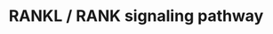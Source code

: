 ---
annotations:
- type: Pathway Ontology
  value: signaling pathway pertinent to development
- type: Pathway Ontology
  value: signaling pathway
- type: Pathway Ontology
  value: signaling pathway pertinent to development
authors:
- Mkutmon
- AlexanderPico
- MaintBot
- Eweitz
description: 'RANKL (Receptor activator of nuclear factor-kappa B ligand), RANK (Receptor
  activator of nuclear factor-kappa B) and the natural decoy receptor of RANKL, OPG
  (Osteoprotegerin) are three important molecules identified to play a major role
  in osteoclastogenesis and bone remodelling. They are members of the tumor necrosis
  factor (TNF) superfamily. OPG was the first molecule to be discovered and proved
  to inhibit osteoclastogenesis both in vivo and in vitro. Unlike other members of
  TNF family, OPG lack a transmembrane domain and is secreted as a soluble protein
  by the cell. RANKL is the only known physiological agonist for its receptor, RANK.
  Genetic experiments have shown that mice lacking either rankl or rank suffer from
  severe osteoporosis and defective tooth eruption due to complete lack of osteoclasts.
  On the contrary, mice deficient of OPG shows osteoporosis due to increased number
  of osteoclasts. Binding of RANKL to RANK triggers downstream signaling events that
  leads to the activation of osteoclasts and controlling of lineage commitment. RANKL/RANK
  signaling is essential for skeletal homoeostasis and its interference leads to inhibition
  of bone resorption resulting in bone diseases including osteoporosis osteopetrosis
  and rheumatoid arthritis. RANK being a member of TNF family does not possess any
  kinase activity. It recruits adaptor molecules to transduce the signal after ligand
  binding. These adaptor molecules are called TNFR-associated factors or TRAF''s that
  binds to different regions in the cytoplasmic tail of the TNF family receptors and
  transduces the signal downstream. TRAF6 is the main adaptor molecule which activates
  NF-κB pathway downstream of RANKL signaling which is required for osteoclastogenesis
  and osteoclast activation. TRAF6 mutant mice have shown a partial block in osteoclastogenesis
  and defective activation of mature osteoclasts. Mice lacking NF-κB p50 and p52 proteins
  have been shown to be osteopetrotic. Catalytic subunits, IκB kinase α and IκB kinase
  β and the non-catalytic subunit IKKγ (also called NEMO) are also essential for RANKL-RANK
  signaling and osteoclastogenesis. IKKγ is required for osteoclastogenesis induced
  by RANKL in mice both in vivo and in vitro whereas IKKα was shown to be required
  in mice only in in vitro. Several mitogen activated protein kinases (MAPK''s) have
  been shown to be activated downstream of RANK. Studies have shown that pharmacological
  inhibition of p38 MAPK''s blocked RANKL induced osteoclast differentiation. JNK1/2,
  its upstream kinase MKK7 and c-Jun have also been shown by genetic experiments to
  be essential for RANKL induced osteoclastogenesis. MAPK1 and MAPK3 phosphorylation
  was also shown to be dispensable for RANKL mediated osteoclast differentiation in
  vitro, but another report also show that specific inhibitors to MEK increased RANKL
  induced osteoclastogenesis suggesting a cross talk between p38 and ERK signaling
  pathways. NFATc1 is an essential downstream target of RANK. Ca2+ oscillations induced
  by RANKL activated NFATc1 resulting in terminal differentiation of osteoclasts through
  the Ca2+- dependent calcineurin pathway. NFATc1 translocates to the nucleus where
  it interacts with other transcription factors leading to the activation of transcription
  of genes including ACP5, CTSK, TNFRSF11A and NFATc1 under RANKL stimulation. TRAF6
  and c-Src interacts with each other and with RANK upon stimulation with RANKL. This
  interaction increases the kinase activity of c-Src leading to the tyrosine phosphorylation
  of downstream molecules such as c-Cbl and activation of Akt/PKB which in turn requires
  the PI3-Kinase activity. Genetic experiments have shown that c-Src is very important
  in osteoclastogenesis. In addition to these pathways, aPKC/p62 signaling is also
  reported to be essential for osteoclastogenesis. Apart from their role in osteoclast
  differentiation and function, RANKL-RANK signaling is also required for development
  of lymph node and lactating mammary glands in mice and in the establishment of thymic
  microenvironment.  Please access this pathway at [http://www.netpath.org/netslim/rankl_pathway.html
  NetSlim] database. If you use this pathway, please cite following paper: Raju, R.,
  Balakrishnan, L., Nanjappa, V., Bhattacharjee, M., Getnet, D., Muthusamy, B., Thomas,
  J. K., Sharma, J., Rahiman, B. A., Harsha, H. C., Shankar, S., Prasad, T. S. K.,
  Mohan, S. S., Bader, G. D., Wani, M. R. and Pandey, A. (2011). A comprehensive manually
  curated reaction map of RANKL/RANK signaling pathway. Database (Oxford). 2011, bar021.'
last-edited: 2021-05-21
organisms:
- Bos taurus
redirect_from:
- /index.php/Pathway:WP3153
- /instance/WP3153
schema-jsonld:
- '@context': https://schema.org/
  '@id': https://wikipathways.github.io/pathways/WP3153.html
  '@type': Dataset
  creator:
    '@type': Organization
    name: WikiPathways
  description: 'RANKL (Receptor activator of nuclear factor-kappa B ligand), RANK
    (Receptor activator of nuclear factor-kappa B) and the natural decoy receptor
    of RANKL, OPG (Osteoprotegerin) are three important molecules identified to play
    a major role in osteoclastogenesis and bone remodelling. They are members of the
    tumor necrosis factor (TNF) superfamily. OPG was the first molecule to be discovered
    and proved to inhibit osteoclastogenesis both in vivo and in vitro. Unlike other
    members of TNF family, OPG lack a transmembrane domain and is secreted as a soluble
    protein by the cell. RANKL is the only known physiological agonist for its receptor,
    RANK. Genetic experiments have shown that mice lacking either rankl or rank suffer
    from severe osteoporosis and defective tooth eruption due to complete lack of
    osteoclasts. On the contrary, mice deficient of OPG shows osteoporosis due to
    increased number of osteoclasts. Binding of RANKL to RANK triggers downstream
    signaling events that leads to the activation of osteoclasts and controlling of
    lineage commitment. RANKL/RANK signaling is essential for skeletal homoeostasis
    and its interference leads to inhibition of bone resorption resulting in bone
    diseases including osteoporosis osteopetrosis and rheumatoid arthritis. RANK being
    a member of TNF family does not possess any kinase activity. It recruits adaptor
    molecules to transduce the signal after ligand binding. These adaptor molecules
    are called TNFR-associated factors or TRAF''s that binds to different regions
    in the cytoplasmic tail of the TNF family receptors and transduces the signal
    downstream. TRAF6 is the main adaptor molecule which activates NF-κB pathway downstream
    of RANKL signaling which is required for osteoclastogenesis and osteoclast activation.
    TRAF6 mutant mice have shown a partial block in osteoclastogenesis and defective
    activation of mature osteoclasts. Mice lacking NF-κB p50 and p52 proteins have
    been shown to be osteopetrotic. Catalytic subunits, IκB kinase α and IκB kinase
    β and the non-catalytic subunit IKKγ (also called NEMO) are also essential for
    RANKL-RANK signaling and osteoclastogenesis. IKKγ is required for osteoclastogenesis
    induced by RANKL in mice both in vivo and in vitro whereas IKKα was shown to be
    required in mice only in in vitro. Several mitogen activated protein kinases (MAPK''s)
    have been shown to be activated downstream of RANK. Studies have shown that pharmacological
    inhibition of p38 MAPK''s blocked RANKL induced osteoclast differentiation. JNK1/2,
    its upstream kinase MKK7 and c-Jun have also been shown by genetic experiments
    to be essential for RANKL induced osteoclastogenesis. MAPK1 and MAPK3 phosphorylation
    was also shown to be dispensable for RANKL mediated osteoclast differentiation
    in vitro, but another report also show that specific inhibitors to MEK increased
    RANKL induced osteoclastogenesis suggesting a cross talk between p38 and ERK signaling
    pathways. NFATc1 is an essential downstream target of RANK. Ca2+ oscillations
    induced by RANKL activated NFATc1 resulting in terminal differentiation of osteoclasts
    through the Ca2+- dependent calcineurin pathway. NFATc1 translocates to the nucleus
    where it interacts with other transcription factors leading to the activation
    of transcription of genes including ACP5, CTSK, TNFRSF11A and NFATc1 under RANKL
    stimulation. TRAF6 and c-Src interacts with each other and with RANK upon stimulation
    with RANKL. This interaction increases the kinase activity of c-Src leading to
    the tyrosine phosphorylation of downstream molecules such as c-Cbl and activation
    of Akt/PKB which in turn requires the PI3-Kinase activity. Genetic experiments
    have shown that c-Src is very important in osteoclastogenesis. In addition to
    these pathways, aPKC/p62 signaling is also reported to be essential for osteoclastogenesis.
    Apart from their role in osteoclast differentiation and function, RANKL-RANK signaling
    is also required for development of lymph node and lactating mammary glands in
    mice and in the establishment of thymic microenvironment.  Please access this
    pathway at [http://www.netpath.org/netslim/rankl_pathway.html NetSlim] database.
    If you use this pathway, please cite following paper: Raju, R., Balakrishnan,
    L., Nanjappa, V., Bhattacharjee, M., Getnet, D., Muthusamy, B., Thomas, J. K.,
    Sharma, J., Rahiman, B. A., Harsha, H. C., Shankar, S., Prasad, T. S. K., Mohan,
    S. S., Bader, G. D., Wani, M. R. and Pandey, A. (2011). A comprehensive manually
    curated reaction map of RANKL/RANK signaling pathway. Database (Oxford). 2011,
    bar021.'
  keywords:
  - PAPSS2
  - PTK2
  - TRAF1
  - MAPK14
  - TAB2
  - TRAF6
  - AKT1
  - ACP5
  - NFKB2
  - NFATC1
  - IKBKG
  - MAP2K6
  - PIK3R1
  - FOS
  - SRC
  - ROS
  - BIKBA
  - VCAM1
  - PIK3R2
  - TRAF2
  - CDC42
  - MAP3K7IP1
  - TNFRSF11B
  - CALCR
  - RELA
  - TNFSF11
  - AKT2
  - MAPK1
  - CBL
  - MAP3K7
  - TRAF5
  - NFKB1
  - STAT1
  - PLCG1
  - SPI1
  - MAP2K7
  - IKBKB
  - MAPK9
  - CTSK
  - LYN
  - MAPK8
  - ICAM1
  - RELB
  - GAB2
  - MAPK3
  - TRAF3
  - TNFRSF11A
  - JUN
  - IP3
  - CHUK
  - MTOR
  - MITF
  - FHL2
  - SYK
  - SQSTM1
  - MAP2K1
  - RAC1
  license: CC0
  name: RANKL / RANK signaling pathway
seo: CreativeWork
title: RANKL / RANK signaling pathway
wpid: WP3153
---